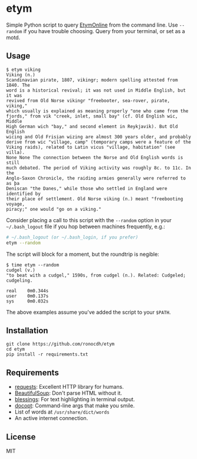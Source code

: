 etym
=========

Simple Python script to query [EtymOnline] from the command line. 
Use `--random` if you have trouble choosing. Query from your terminal, 
or set as a motd.

Usage
-----
```
$ etym viking
Viking (n.)
Scandinavian pirate, 1807, vikingr; modern spelling attested from 1840. The
word is a historical revival; it was not used in Middle English, but it was
revived from Old Norse vikingr "freebooter, sea-rover, pirate, viking,"
which usually is explained as meaning properly "one who came from the
fjords," from vik "creek, inlet, small bay" (cf. Old English wic, Middle
High German wich "bay," and second element in Reykjavik). But Old English
wicing and Old Frisian wizing are almost 300 years older, and probably
derive from wic "village, camp" (temporary camps were a feature of the
Viking raids), related to Latin vicus "village, habitation" (see villa).
None None The connection between the Norse and Old English words is still
much debated. The period of Viking activity was roughly 8c. to 11c. In the
Anglo-Saxon Chronicle, the raiding armies generally were referred to as þa
Deniscan "the Danes," while those who settled in England were identified by
their place of settlement. Old Norse viking (n.) meant "freebooting voyage,
piracy;" one would "go on a viking."
```

Consider placing a call to this script with the `--random` option in your 
`~/.bash_logout` file if you hop between machines frequently, e.g.:

```sh
# ~/.bash_logout (or ~/.bash_login, if you prefer)
etym --random
```
The script will block for a moment, but the roundtrip is negible: 
```
$ time etym --random
cudgel (v.)
"to beat with a cudgel," 1590s, from cudgel (n.). Related: Cudgeled; cudgeling.

real    0m0.344s
user    0m0.137s
sys     0m0.032s
```
The above examples assume you've added the script to your `$PATH`. 

Installation
--------------

```
git clone https://github.com/ronocdh/etym
cd etym
pip install -r requirements.txt
```

Requirements
------------

* [requests]: Excellent HTTP library for humans.
* [BeautifulSoup]: Don't parse HTML without it.
* [blessings]: For text highlighting in terminal output.
* [docopt]: Command-line args that make you smile.
* List of words at `/usr/share/dict/words`
* An active internet connection.

License
----

MIT

[EtymOnline]:http://www.etymonline.com/
[requests]:http://docs.python-requests.org/en/latest/
[BeautifulSoup]:http://www.crummy.com/software/BeautifulSoup/
[blessings]:https://pypi.python.org/pypi/blessings/
[docopt]:http://docopt.org/

